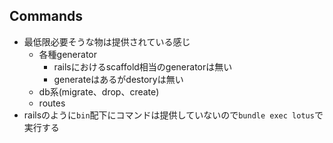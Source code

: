 
## Commands

* 最低限必要そうな物は提供されている感じ
  * 各種generator
    * railsにおけるscaffold相当のgeneratorは無い
    * generateはあるがdestoryは無い
  * db系(migrate、drop、create)
  * routes
* railsのように`bin`配下にコマンドは提供していないので`bundle exec lotus`で実行する


